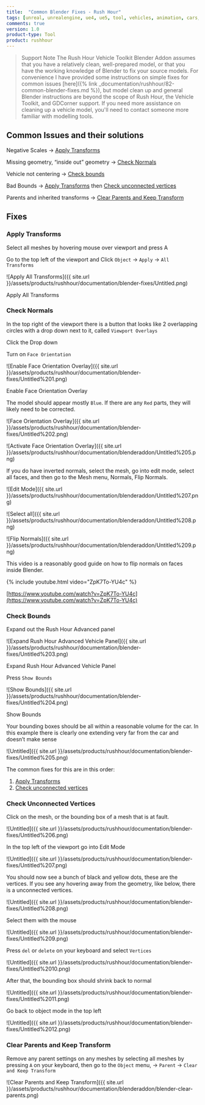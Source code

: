 ```yaml
---
title:  "Common Blender Fixes - Rush Hour"
tags: [unreal, unrealengine, ue4, ue5, tool, vehicles, animation, cars, animation, rushhour]
comments: true
version: 1.0
product-type: Tool
product: rushhour
---
```



> <span class="badge badge-danger">Support Note</span> The Rush Hour Vehicle Toolkit Blender Addon assumes that you have a relatively clean, well-prepared model, or that you have the working knowledge of Blender to fix your source models. For convenience I have provided some instructions on simple fixes for common issues [here]({% link _documentation/rushhour/82-common-blender-fixes.md %}), but model clean up and general Blender instructions are beyond the scope of Rush Hour, the Vehicle Toolkit, and GDCorner support. If you need more assistance on cleaning up a vehicle model, you'll need to contact someone more familiar with modelling tools.

## Common Issues and their solutions

Negative Scales → [Apply Transforms](#apply-transforms)

Missing geometry, “inside out” geometry → [Check Normals](#check-normals)

Vehicle not centering → [Check bounds](#check-bounds)

Bad Bounds → [Apply Transforms](#apply-transforms) then [Check unconnected vertices](#check-unconnected-vertices)

Parents and inherited transforms → [Clear Parents and Keep Transform](#clear-parents-and-keep-transform)

## Fixes

### Apply Transforms

Select all meshes by hovering mouse over viewport and press A

Go to the top left of the viewport and Click `Object` -> `Apply` -> `All Transforms`

![Apply All Transforms]({{ site.url }}/assets/products/rushhour/documentation/blender-fixes/Untitled.png)

Apply All Transforms

### Check Normals

In the top right of the viewport there is a button that looks like 2 overlapping circles with a drop down next to it, called `Viewport Overlays`

Click the Drop down

Turn on `Face Orientation`

![Enable Face Orientation Overlay]({{ site.url }}/assets/products/rushhour/documentation/blender-fixes/Untitled%201.png)

Enable Face Orientation Overlay

The model should appear mostly `Blue`. If there are any `Red` parts, they will likely need to be corrected.

![Face Orientation Overlay]({{ site.url }}/assets/products/rushhour/documentation/blender-fixes/Untitled%202.png)

![Activate Face Orientation Overlay]({{ site.url }}/assets/products/rushhour/documentation/blenderaddon/Untitled%205.png)

If you do have inverted normals, select the mesh, go into edit mode, select all faces, and then go to the Mesh menu, Normals, Flip Normals.

![Edit Mode]({{ site.url }}/assets/products/rushhour/documentation/blenderaddon/Untitled%207.png)

![Select all]({{ site.url }}/assets/products/rushhour/documentation/blenderaddon/Untitled%208.png)

![Flip Normals]({{ site.url }}/assets/products/rushhour/documentation/blenderaddon/Untitled%209.png)

This video is a reasonably good guide on how to flip normals on faces inside Blender.

{% include youtube.html video="ZpK7To-YU4c" %}

[https://www.youtube.com/watch?v=ZpK7To-YU4c](https://www.youtube.com/watch?v=ZpK7To-YU4c)

### Check Bounds

Expand out the Rush Hour Advanced panel

![Expand Rush Hour Advanced Vehicle Panel]({{ site.url }}/assets/products/rushhour/documentation/blender-fixes/Untitled%203.png)

Expand Rush Hour Advanced Vehicle Panel

Press `Show Bounds`

![Show Bounds]({{ site.url }}/assets/products/rushhour/documentation/blender-fixes/Untitled%204.png)

Show Bounds

Your bounding boxes should be all within a reasonable volume for the car. In this example there is clearly one extending very far from the car and doesn’t make sense

![Untitled]({{ site.url }}/assets/products/rushhour/documentation/blender-fixes/Untitled%205.png)

The common fixes for this are in this order:

1. [Apply Transforms](#apply-transforms)
2. [Check unconnected vertices](#check-unconnected-vertices)

### Check Unconnected Vertices

Click on the mesh, or the bounding box of a mesh that is at fault.

![Untitled]({{ site.url }}/assets/products/rushhour/documentation/blender-fixes/Untitled%206.png)

In the top left of the viewport go into Edit Mode

![Untitled]({{ site.url }}/assets/products/rushhour/documentation/blender-fixes/Untitled%207.png)

You should now see a bunch of black and yellow dots, these are the vertices. If you see any hovering away from the geometry, like below, there is a unconnected vertices.

![Untitled]({{ site.url }}/assets/products/rushhour/documentation/blender-fixes/Untitled%208.png)

Select them with the mouse

![Untitled]({{ site.url }}/assets/products/rushhour/documentation/blender-fixes/Untitled%209.png)

Press `del` or `delete` on your keyboard and select `Vertices`

![Untitled]({{ site.url }}/assets/products/rushhour/documentation/blender-fixes/Untitled%2010.png)

After that, the bounding box should shrink back to normal

![Untitled]({{ site.url }}/assets/products/rushhour/documentation/blender-fixes/Untitled%2011.png)

Go back to object mode in the top left

![Untitled]({{ site.url }}/assets/products/rushhour/documentation/blender-fixes/Untitled%2012.png)

### Clear Parents and Keep Transform

Remove any parent settings on any meshes by selecting all meshes by pressing `A` on your keyboard, then go to the `Object` menu, -> `Parent` -> `Clear and Keep Transform`

![Clear Parents and Keep Transform]({{ site.url }}/assets/products/rushhour/documentation/blenderaddon/blender-clear-parents.png)
